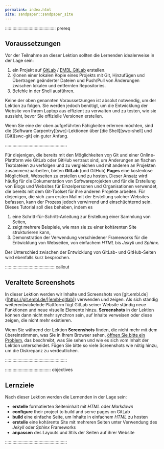 ```yaml
---
permalink: index.html
site: sandpaper::sandpaper_site
---
```


:::::::::::::::::::::::::::::::::::::::::  prereq

## Voraussetzungen

Vor der Teilnahme an dieser Lektion sollten die Lernenden idealerweise in der Lage
sein:

1. ein Projekt auf [GitLab][gitlab] / [EMBL GitLab][embl-gitlab] erstellen.
2. Klonen einer lokalen Kopie eines Projekts mit Git, Hinzufügen und Übertragen
  geänderter Dateien und Push/Pull von Änderungen zwischen lokalen und entfernten
  Repositories.
3. Befehle in der Shell ausführen.

Keine der oben genannten Voraussetzungen ist absolut notwendig, um der Lektion zu
folgen. Sie werden jedoch benötigt, um die Entwicklung der Website von Ihrem Laptop
aus effizient zu verwalten und zu testen, wie sie aussieht, bevor Sie offizielle
Versionen erstellen.

Wenn Sie eine der oben aufgeführten Fähigkeiten erlernen möchten, sind die [Software
Carpentry][swc]\-Lektionen über [die Shell][swc-shell] und [Git][swc-git] ein guter
Anfang.

::::::::::::::::::::::::::::::::::::::::::::::::::

Für diejenigen, die bereits mit den Möglichkeiten von Git und einer Online-Plattform wie
GitLab oder GitHub vertraut sind, um Änderungen an flachen Textdateien zu verfolgen und
zu vergleichen und mit anderen an Projekten zusammenzuarbeiten, bieten **GitLab** (und
GitHub) **Pages** eine kostenlose Möglichkeit, Webseiten zu erstellen und zu hosten.
Dieser Ansatz wird häufig für die Dokumentation von Softwareprojekten und für die
Erstellung von Blogs und Websites für Einzelpersonen und Organisationen verwendet, die
bereits mit dem Git-Toolset für ihre anderen Projekte arbeiten. Für diejenigen, die sich
zum ersten Mal mit der Erstellung solcher Websites befassen, kann der Prozess jedoch
verwirrend und einschüchternd sein. Dieses Tutorial soll dies beheben, indem es

1. eine Schritt-für-Schritt-Anleitung zur Erstellung einer Sammlung von Seiten,
2. zeigt mehrere Beispiele, wie man sie zu einer kohärenten Site strukturieren kann,
3. Demonstration der Verwendung verschiedener Frameworks für die Entwicklung von
  Webseiten, von einfachem *HTML* bis *Jekyll* und *Sphinx*.

Der Unterschied zwischen der Entwicklung von GitLab- und GitHub-Seiten wird ebenfalls
kurz besprochen.

::::::::::::::::::::::::::::::::::::::::  callout

## Veraltete Screenshots

In dieser Lektion werden wir Inhalte und Screenshots von [git.embl.de]
([https://git.embl.de/][embl-gitlab]) verwenden und zeigen. Als sich ständig weiterentwickelnde
Plattform fügt GitLab seiner Website ständig neue Funktionen und neue visuelle
Elemente hinzu. **Screenshots** in der Lektion können dann nicht mehr synchron sein,
auf Inhalte verweisen oder diese zeigen, die nicht mehr existieren.

Wenn Sie während der Lektion **Screenshots** finden, die nicht mehr mit dem
übereinstimmen, was Sie in Ihrem Browser sehen, [öffnen Sie bitte ein
Problem](https://git.embl.de/grp-bio-it-workshops/building-websites-with-gitlab/-/issues),
das beschreibt, was Sie sehen und wie es sich vom Inhalt der Lektion unterscheidet.
Fügen Sie bitte so viele Screenshots wie nötig hinzu, um die Diskrepanz zu
verdeutlichen.

::::::::::::::::::::::::::::::::::::::::::::::::::

:::::::::::::::::::::::::::::::::::::  objectives

## Lernziele

Nach dieser Lektion werden die Lernenden in der Lage sein:

- **erstelle** formatierten Seiteninhalt mit *HTML* oder *Markdown*
- **configure** their project to build and serve pages on GitLab
- **build** eine einfache Seite, um Inhalte in einfachem *HTML* zu hosten
- **erstelle** eine kohärente Site mit mehreren Seiten unter Verwendung des *Jekyll*
  oder *Sphinx* Frameworks
- **anpassen** des Layouts und Stils der Seiten auf ihrer Website

::::::::::::::::::::::::::::::::::::::::::::::::::



[gitlab]: https://gitlab.com/
[embl-gitlab]: https://git.embl.de/



